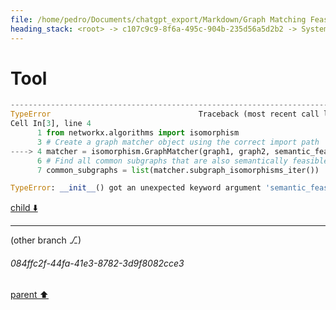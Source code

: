 ```yaml
---
file: /home/pedro/Documents/chatgpt_export/Markdown/Graph Matching Feasibility Explanation.md
heading_stack: <root> -> c107c9c9-8f6a-495c-904b-235d56a5d2b2 -> System -> 201c3e31-2aa4-4889-bf9a-7b2f47a7b304 -> System -> aaa251a3-5cb0-4526-a1ed-39cc659d7cc2 -> User -> 77b07057-503b-4e8f-bac8-e1a6de24738f -> Assistant -> Syntactic Feasibility -> Semantic Feasibility -> aaa2c26f-c4b8-4e51-8df5-fd93d6377e9e -> User -> 5103b6c1-bfb8-4864-8c23-7d1455a6a36d -> Assistant -> d1235c26-f990-48c6-b489-d93d840c3431 -> Assistant -> 4f565871-050f-49dd-955b-dc794660f886 -> Tool -> 217fd290-3683-4577-a0a6-24d240457cfa -> Assistant -> 0232b550-a655-4b35-8e31-c171ada0f0bf -> Assistant -> d05aeb1d-fff5-4a2d-b95c-62aaddffda84 -> Tool -> 0b721f7f-a563-4fc4-bf0d-f93aacf247ad -> Assistant -> aaa26d09-2862-438e-99fc-b8ef51118c85 -> User -> 441f8e72-1a9c-4a00-bfaa-d30af1944b7d -> Assistant -> 50a33b96-9d9e-4443-a492-ea52fddbc682 -> Tool
---
```

# Tool

```python
---------------------------------------------------------------------------
TypeError                                 Traceback (most recent call last)
Cell In[3], line 4
      1 from networkx.algorithms import isomorphism
      3 # Create a graph matcher object using the correct import path
----> 4 matcher = isomorphism.GraphMatcher(graph1, graph2, semantic_feasibility=lambda G1_node, G2_node: set(graph1[G1_node]) == set(graph2[G2_node]))
      6 # Find all common subgraphs that are also semantically feasible
      7 common_subgraphs = list(matcher.subgraph_isomorphisms_iter())

TypeError: __init__() got an unexpected keyword argument 'semantic_feasibility'

```

[child ⬇️](#084ffc2f-44fa-41e3-8782-3d9f8082cce3)

---

(other branch ⎇)
###### 084ffc2f-44fa-41e3-8782-3d9f8082cce3
[parent ⬆️](#50a33b96-9d9e-4443-a492-ea52fddbc682)
